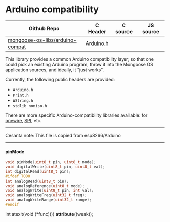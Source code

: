# Arduino compatibility
| Github Repo | C Header | C source  | JS source |
| ----------- | -------- | --------  | ----------------- |
| [mongoose-os-libs/arduino-compat](https://github.com/mongoose-os-libs/arduino-compat) | [Arduino.h](https://github.com/mongoose-os-libs/arduino-compat/tree/master/include/Arduino.h) | &nbsp;  | &nbsp;         |



This library provides a common Arduino compatibility layer, so that one could
pick an existing Arduino program, throw it into the Mongoose OS application
sources, and ideally, it "just works".

Currently, the following public headers are provided:

- `Arduino.h`
- `Print.h`
- `WString.h`
- `stdlib_noniso.h`

There are more specific Arduino-compatibility libraries available: for
[onewire](https://github.com/mongoose-os-libs/arduino-onewire),
[SPI](https://github.com/mongoose-os-libs/arduino-spi), etc.


 ----- 

Cesanta note: This file is copied from esp8266/Arduino
 

 ----- 
#### pinMode

```c
void pinMode(uint8_t pin, uint8_t mode);
void digitalWrite(uint8_t pin, uint8_t val);
int digitalRead(uint8_t pin);
#ifdef TODO
int analogRead(uint8_t pin);
void analogReference(uint8_t mode);
void analogWrite(uint8_t pin, int val);
void analogWriteFreq(uint32_t freq);
void analogWriteRange(uint32_t range);
#endif
```
int atexit(void (*func)()) __attribute__((weak));
